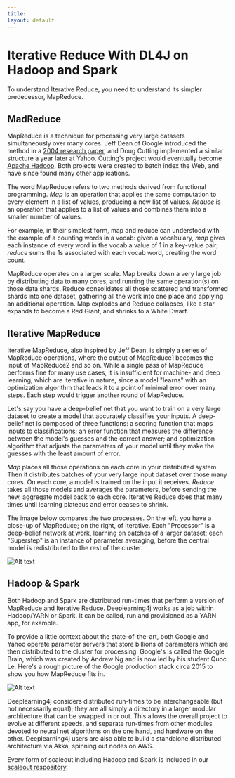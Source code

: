 ```yaml
---
title: 
layout: default
---
```


# Iterative Reduce With DL4J on Hadoop and Spark

To understand Iterative Reduce, you need to understand its simpler predecessor, MapReduce. 

## MadReduce

MapReduce is a technique for processing very large datasets simultaneously over many cores. Jeff Dean of Google introduced the method in a [2004 research paper](https://static.googleusercontent.com/media/research.google.com/en/us/archive/mapreduce-osdi04.pdf), and Doug Cutting implemented a similar structure a year later at Yahoo. Cutting's project would eventually become [Apache Hadoop](https://hadoop.apache.org/). Both projects were created to batch index the Web, and have since found many other applications. 

The word MapReduce refers to two methods derived from functional programming. *Map* is an operation that applies the same computation to every element in a list of values, producing a new list of values. *Reduce* is an operation that applies to a list of values and combines them into a smaller number of values. 

For example, in their simplest form, map and reduce can understood with the example of a counting words in a vocab: given a vocabulary, *map* gives each instance of every word in the vocab a value of 1 in a key-value pair; *reduce* sums the 1s associated with each vocab word, creating the word count. 

MapReduce operates on a larger scale. Map breaks down a very large job by distributing data to many cores, and running the same operation(s) on those data shards. Reduce consolidates all those scattered and transformed shards into one dataset, gathering all the work into one place and applying an additional operation. Map explodes and Reduce collapses, like a star expands to become a Red Giant, and shrinks to a White Dwarf. 

## Iterative MapReduce

Iterative MapReduce, also inspired by Jeff Dean, is simply a series of MapReduce operations, where the output of MapReduce1 becomes the input of MapReduce2 and so on. While a single pass of MapReduce performs fine for many use cases, it is insufficient for machine- and deep learning, which are iterative in nature, since a model "learns" with an optimization algorithm that leads it to a point of minimal error over many steps. Each step would trigger another round of MapReduce. 

Let's say you have a deep-belief net that you want to train on a very large dataset to create a model that accurately classifies  your inputs. A deep-belief net is composed of three functions: a scoring function that maps inputs to classifications; an error function that measures the difference between the model's guesses and the correct answer; and optimization algorithm that adjusts the parameters of your model until they make the guesses with the least amount of error. 

*Map* places all those operations on each core in your distributed system. Then it distributes batches of your very large input dataset over those many cores. On each core, a model is trained on the input it receives. *Reduce* takes all those models and averages the parameters, before sending the new, aggregate model back to each core. Iterative Reduce does that many times until learning plateaus and error ceases to shrink. 

The image below compares the two processes. On the left, you have a close-up of MapReduce; on the right, of Iterative. Each "Processor" is a deep-belief network at work, learning on batches of a larger dataset; each "Superstep" is an instance of parameter averaging, before the central model is redistributed to the rest of the cluster. 

![Alt text](../img/mapreduce_v_iterative.png)

## Hadoop & Spark

Both Hadoop and Spark are distributed run-times that perform a version of MapReduce and Iterative Reduce. Deeplearning4j works as a job within Hadoop/YARN or Spark. It can be called, run and provisioned as a YARN app, for example.

To provide a little context about the state-of-the-art, both Google and Yahoo operate parameter servers that store billions of parameters which are then distributed to the cluster for processing. Google's is called the Google Brain, which was created by Andrew Ng and is now led by his student Quoc Le. Here's a rough picture of the Google production stack circa 2015 to show you how MapReduce fits in.

![Alt text](../img/google_production_stack.png)

Deeplearning4j considers distributed run-times to be interchangeable (but not necessarily equal); they are all simply a directory in a larger modular architecture that can be swapped in or out. This allows the overall project to evolve at different speeds, and separate run-times from other modules devoted to neural net algorithms on the one hand, and hardware on the other. Deeplearning4j users are also able to build a standalone distributed architecture via Akka, spinning out nodes on AWS.

Every form of scaleout including Hadoop and Spark is included in our [scaleout respository](https://github.com/deeplearning4j/deeplearning4j/tree/master/deeplearning4j-scaleout).
